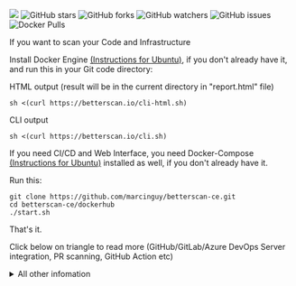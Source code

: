 [<img src="https://img.shields.io/discord/953265912302141460?label=Discord%20Chat">](https://discord.gg/3pvz7Tx9Zz) ![GitHub stars](https://badgen.net/github/stars/marcinguy/scanmycode-ce)
![GitHub forks](https://badgen.net/github/forks/marcinguy/scanmycode-ce)
![GitHub watchers](https://badgen.net/github/watchers/marcinguy/scanmycode-ce)
![GitHub issues](https://badgen.net/github/issues/marcinguy/scanmycode-ce)
![Docker Pulls](https://badgen.net/docker/pulls/scanmycode/scanmycode3-ce?icon=docker&label=pulls)

If you want to scan your Code and Infrastructure

Install  Docker Engine [(Instructions for Ubuntu)](https://docs.docker.com/engine/install/ubuntu/), if you don't already have it, and run this in your Git code directory:

HTML output (result will be in the current directory in  "report.html" file)

`sh <(curl https://betterscan.io/cli-html.sh)`

CLI output

`sh <(curl https://betterscan.io/cli.sh)`

If you need CI/CD and Web Interface, you need Docker-Compose [(Instructions for Ubuntu)](https://docs.docker.com/compose/install/) installed as well, if you don't already have it.

Run this:

```
git clone https://github.com/marcinguy/betterscan-ce.git
cd betterscan-ce/dockerhub
./start.sh
```

That's it.

Click below on triangle to read more (GitHub/GitLab/Azure DevOps Server integration, PR scanning, GitHub Action etc)


<details><summary>All other infomation</summary>


# What it does

Scanmycode is now called Betterscan (both references will work)

It is a Code and Infrastructure (IaC) and Cloudnative Scanning/SAST/Static Analysis/Linting solution using many tools/Scanners with One Report. You can also add any tool to it. Currently, it supports many languages and tech stacks. Similar to SonarQube, but it is different.

![scanmycoode-concept](https://user-images.githubusercontent.com/20355405/155940853-04cb916d-658b-48e1-bae9-959af96fd2ba.png)

*Fig. 1 Betterscan concept diagram*

[How is Betterscan different than SonarQube?](#how-is-betterscan-different-than-sonarqube)

If you like it, please give it a GitHub star/fork/watch/contribute. This will ensure continous development :star:

## Sponsors

This project would not be possible without the generous support of our sponsors.

<table>
  <tr>
    <td>Your Logo Here</td>
    <td>Your Logo Here</td>
    <td>Your Logo Here</td>
    <td>Your Logo Here</td>
  </tr>
</table>

If you also want to support this project, head over to our [Github sponsors page](https://github.com/sponsors/marcinguy) or [Patreon](https://www.patreon.com/marcinguy) (preferred due to better Tax handling)

# TL;DR


Run this command in your code directory (checkout from Git - .git folder needs to be there, if you work with the normal directory, make the Git repo out of it `git init && git add . && git commit` etc):

`sh <(curl https://raw.githubusercontent.com/marcinguy/betterscan-ce/master/cli.sh)`

or for an HTML report:

`sh <(curl https://raw.githubusercontent.com/marcinguy/betterscan-ce/master/cli-html.sh)`

That's it. You just checked your code for 2,300+ Checks (Defects, Vulnerabilities, Best Practices, Secrets - 166+ secret types - including GitLeaks)

Sample CLI report

![betterscan-results-cli](https://user-images.githubusercontent.com/20355405/184548807-a13f5943-96ed-4c64-bf73-c4afdabd86d5.png)


Sample HTML report

![image](https://user-images.githubusercontent.com/20355405/173091087-1edf7609-5006-4724-b46b-bab2502bc251.png)

*Fig 2. Sample Report using CLI HTML output*

FYI Above will maintain state via (.checkmate folder), only new commits will be checked.

If you want to use the Platform, follow below:


## Local

<h4>To install it, first:</h4>
Install `docker` and `docker-compose`  
 
<h5>then:</h5>

<strong>2 options:</strong>

1) Fastest method (use DockerHub built images). If unsure, use this.

```
git clone https://github.com/marcinguy/betterscan-ce.git
cd betterscan-ce/dockerhub
./start.sh
```

2) Slower method (build everything)

```
git clone https://github.com/marcinguy/betterscan-ce.git
cd betterscan-ce/docker
./start.sh
```

Open up the Browser to:

`http://localhost:5000`

Sign up locally (and login in when needed)

## Cloud

Cloud and Kubernetes (scaling) installation:

If your connection is not fast and/or you have no server.

Installation time: ca. 1 minute

Check installation on Kubernetes (Free) thanks to Okteto.com

https://github.com/marcinguy/betterscan-ce/blob/master/okteto/README.md

## GitHub Action

WIP (Work in Progress)

Add this to your workflow (in your GitHub repo under .github/workflows/betterscan.yml) with this content:


```
name: Betterscan Scan
on: [push]
jobs:
  Betterscan:
    runs-on: ubuntu-latest
    steps:
      - uses: actions/checkout@v3
        with:
          fetch-depth: 0
      - name: Betterscan Scan
        uses: topcodersonline/betterscan@v3
      - name: Upload the SARIF file
        uses: github/codeql-action/upload-sarif@v2
        with:
          sarif_file: report.sarif
```

Results will be printed in Job/Action output. Plan to add SARIF output to integrate it in GitHub Code Scanning Interface/tab (possibly in PRO version only) 

See sample integration below:

![image](https://user-images.githubusercontent.com/20355405/180461548-8fbb6c47-0314-4f37-90f1-4292f788caf3.png)

*Fig 3. Sample integration with GitHub Action in Code Scanning tab*

If you want to scan on PR to main, use this:

```
name: Betterscan Scan
on: 
 pull_request:
   types: [opened, edited, reopened, review_requested, synchronize]
   branches:
      - 'main'
jobs:
  Betterscan:
    runs-on: ubuntu-latest
    steps:
      - uses: actions/checkout@v3
        with:
          fetch-depth: 0
      - name: Betterscan Scan
        uses: topcodersonline/betterscancustom@v1
        with:
         branch: ${{ github.head_ref || github.ref_name }}
      - name: Upload the SARIF file
        uses: github/codeql-action/upload-sarif@v2
        with:
          sarif_file: report.sarif
          
```

Action source:
https://github.com/topcodersonline/betterscancustom

Feel free to adjust.

Flow:
1) Make PR
2) It will scan
3) make git pull to get state (.checkmate folder) on your PR
4) make changes, commits, push to PR
5) repeat 2)

If you cannot afford GitHub Enterprise with Code Scanning, use GitHub Teams with CLI output.

It is also possible to use Database Server (i.e PostgreSQL, MySql, MariaDB, Oracle, MS Sql Server) to store state (no need to commit .checmate folder to code).


## GitLab Integration

It is possible to integrate results also in GitLab's Security & Compliance Dashboad. We can convert SARIF to GitLab format. GitLab Ultimate is required. 

## Azure DevOps Integration

To integrate BetterScan with Azure DevOps, you can do the following:
1. Install the Azure DevOps [SARIF SAST Scans Tab](https://marketplace.visualstudio.com/items?itemName=sariftools.scans) extension.
2. Add this job to your azure-pipelines.yml:
```yml
  - job: SAST
    displayName: Static Application Security Test (SAST)
    condition: eq(variables['Build.SourceBranch'], 'refs/heads/main')
    pool:
      vmImage: 'ubuntu-latest'
    container: 'scanmycode/scanmycode3-ce:worker-cli'
    steps:
    - script: |
        sudo apt-get update
        sudo apt-get install git-lfs
      displayName: Install git LFS
      
    - checkout: self
      persistCredentials: true

    - script: |
        set -e
        git config --global user.email "azuredevops@microsoft.com"
        git config --global user.name "Azure DevOps" 
        git checkout -b $(Build.SourceBranchName)
        sudo CODE_DIR=$(Build.SourcesDirectory) checkmate git analyze --branch $(Build.SourceBranchName)
        checkmate issues html
      displayName: Static Application Security Test (SAST)
      env:
        CODE_DIR: '$(Build.SourcesDirectory)'

    - task: PublishBuildArtifacts@1
      displayName: Publish SAST report
      inputs:
        PathtoPublish: $(Build.SourcesDirectory)
        ArtifactName: CodeAnalysisLogs

    - script: |
        git add .checkmate/db.sqlite
        git commit -m '[no ci] update checkmate db'
        git push origin $(Build.SourceBranchName):$(Build.SourceBranch)
      displayName: Commit and Push checkmate db
```
> Warning: 

## Platforms & OS'es

It is platform independent (Python). Checkers are also mostly available on different platforms. The "Master" branch is for Linux x86_64, however there is also a "macos" branch with Dockerfiles for arm64 (including arm64 checkers). M1 mac has arm64 architecture (30% cheaper and 30% faster than alternatives) 

### Linux (amd64)

Yes, by default 

### MacOs (Intel and arm64)

macos branch

### Windows (amd64)

Install Windows 10, version 1903 or higher or Windows 11.

https://docs.docker.com/desktop/windows/wsl/

Linux images should work

## Usage

More info in the Wiki:

https://github.com/marcinguy/betterscan-ce/wiki

## Advanced Usage (CLI Mode only)

You can plug it anywhere on your CI/CD pipeline as a command.

With SMC one command, you add 2,300+ checks using different scanners (SMC is Meta scanner in that sense, with supporting smart snapshots and other goodies. It is not just running tools always on full code) 

SMC supports also CLI only mode, no Web Interface, worker etc. Run a binary in Docker in your own CI/CD pipeline (whatever it is) in Quality Gates that will output line by line (scanner and findings) on checkout code from Git (folder) 

![photo_2022-05-10_19-16-07](https://user-images.githubusercontent.com/20355405/167685447-84ba2b50-26fc-4143-9bb2-987ccd5e3a92.jpg)

*Fig 4. Sample CI/CD Pipeline (Photo courtesy of Viking from THC Telegram Channel)*

You can put it under Quality Gates.

### Quick Install


#### Plain CLI output

Just run this command (it will take care of everything):


`sh <(curl https://raw.githubusercontent.com/marcinguy/betterscan-ce/master/cli.sh)`

Corresponds to running these:

```
export CODE_DIR=${PWD}
cd $CODE_DIR
docker run -e CODE_DIR -v ${PWD}:${PWD}  -ti  scanmycode/scanmycode3-ce:worker-cli /bin/sh -c 'cd $CODE_DIR && checkmate init'
docker run -e CODE_DIR -v ${PWD}:${PWD}  -ti  scanmycode/scanmycode3-ce:worker-cli /bin/sh -c 'cd $CODE_DIR && checkmate git init'
docker run -e CODE_DIR -v ${PWD}:${PWD}  -ti  scanmycode/scanmycode3-ce:worker-cli /bin/sh -c 'cd $CODE_DIR && checkmate git analyze --branch `git rev-parse --abbrev-ref HEAD`'
docker run -e CODE_DIR -v ${PWD}:${PWD}  -ti  scanmycode/scanmycode3-ce:worker-cli /bin/sh -c 'cd $CODE_DIR && checkmate issues'
```

#### HTML CLI output

Just run this command (it will take care of everything):

`sh <(curl https://raw.githubusercontent.com/marcinguy/betterscan-ce/master/cli-html.sh)`

report will be in the directory under `report.html`


Corresponds to running these:

```
export CODE_DIR=${PWD}
cd $CODE_DIR
docker run -e CODE_DIR -v ${PWD}:${PWD}  -ti  scanmycode/scanmycode3-ce:worker-cli /bin/sh -c 'cd $CODE_DIR && checkmate init'
docker run -e CODE_DIR -v ${PWD}:${PWD}  -ti  scanmycode/scanmycode3-ce:worker-cli /bin/sh -c 'cd $CODE_DIR && checkmate git init'
docker run -e CODE_DIR -v ${PWD}:${PWD}  -ti  scanmycode/scanmycode3-ce:worker-cli /bin/sh -c 'cd $CODE_DIR && checkmate git analyze --branch `git rev-parse --abbrev-ref HEAD`'
docker run -e CODE_DIR -v ${PWD}:${PWD}  -ti  scanmycode/scanmycode3-ce:worker-cli /bin/sh -c 'cd $CODE_DIR && checkmate issues html'
```

### Detailed explanation


Build Docker image Worker-CLI and run `checkmate` from there. Below is sample flow:


CLI Mode only

1) Clone the repo i.e into `/tmp/test`
2) set env var CODE_DIR i.e `export CODE_DIR=/tmp/test`. This env var should point to your Git cloned repo dir. 
3) Cd into it (this is important!)
4) Run `checkmate init`
5) Run `checkmate git init`
6) Run `checkmate git analyze`


Run `checkmate issues`

This will be shown
```
/root
/tmp/test
/tmp/test
Loading plugin: git
Loading plugin: trufflehog3
Loading plugin: trojansource
Loading plugin: metrics
Loading plugin: bandit
Loading plugin: brakeman
Loading plugin: phpanalyzer
Loading plugin: gosec
Loading plugin: confused
Loading plugin: pmd
Loading plugin: semgrep
Loading plugin: semgrepdefi
Loading plugin: semgrepjs
Loading plugin: checkov
Loading plugin: kubescape
Loading plugin: insidersecswift
Loading plugin: insiderseckotlin
Loading plugin: insiderseccsharp
Loading plugin: pmdapex
Loading plugin: semgrepccpp
Loading plugin: semgrepjava
Loading plugin: semgrepeslint
semgrepjs	ExpressLfrWarning	
semgrepjs	CookieSessionNoDomain	
semgrepjs	CookieSessionNoPath	
semgrepjs	CookieSessionNoSecure	
semgrepjs	CookieSessionDefault	
semgrepjs	CookieSessionNoSamesite
```

There is a DockerHub image also for it ready.

`docker pull scanmycode/scanmycode3-ce:worker-cli`

You can run the Commands with docker as below:

```
$ docker run -ti  scanmycode/scanmycode3-ce:worker-cli checkmate
/root
/root
Loading plugin: git
Loading plugin: trufflehog3
Loading plugin: trojansource
Loading plugin: metrics
Loading plugin: bandit
Loading plugin: brakeman
Loading plugin: phpanalyzer
Loading plugin: gosec
Loading plugin: confused
Loading plugin: pmd
Loading plugin: semgrep
Loading plugin: semgrepdefi
Loading plugin: semgrepjs
Loading plugin: checkov
Loading plugin: kubescape
Loading plugin: insidersecswift
Loading plugin: insiderseckotlin
Loading plugin: insiderseccsharp
Loading plugin: pmdapex
Loading plugin: semgrepccpp
Loading plugin: semgrepjava
Loading plugin: semgrepeslint
Usage: checkmate [command] [command] [...] [args]

Type "checkmate help" for help
```

Same workflow as above, but using Docker binary:

```
export CODE_DIR=/tmp/test
cd /tmp/test
docker run -e CODE_DIR -v /tmp/test:/tmp/test  -ti  scanmycode/scanmycode3-ce:worker-cli /bin/sh -c 'cd /tmp/test && checkmate init'
docker run -e CODE_DIR -v /tmp/test:/tmp/test  -ti  scanmycode/scanmycode3-ce:worker-cli /bin/sh -c 'cd /tmp/test && checkmate git init'
docker run -e CODE_DIR -v /tmp/test:/tmp/test  -ti  scanmycode/scanmycode3-ce:worker-cli /bin/sh -c 'cd /tmp/test && checkmate git analyze'
docker run -e CODE_DIR -v /tmp/test:/tmp/test  -ti  scanmycode/scanmycode3-ce:worker-cli /bin/sh -c 'cd /tmp/test && checkmate issues'
```


# Under the hood

Progpilot, PMD, Bandit, Brakeman, Gosec, confused, semgrep, trufflehog3, jshint, njsscan, log4shell via custom semgrep rule, checkov, kubescape, graudit, insidersec, flawfinder, find sec bugs, eslint and other(s). Some were modified. 

# Recorded DEMO

Community Edition does not have GitHub support and other plugins. But rest is the same.

![betterscan-demo](https://user-images.githubusercontent.com/20355405/152678316-04fdcd54-73e8-42f8-9bf2-fb9a69618ff9.gif)

or Check the:

[Live Demo](https://app.betterscan.io/explore)

### How is Betterscan different than SonarQube?

Both use static analysis to find bugs and defects, but there are a few differences. 

- Betterscan supports Cloudnative and Infrastructure Scanning
- Betterscan supports secrets Scanning (166+ secret types - including GitLeaks) 
- Betterscan can be extended with any tool producing JSON output (any binary, in any technology/language/product)

Above are the biggest differences. 

- Betterscan is open Source, SonarQube also offers an open-source version, but it is missing features (For example, 12 of the supported languages are not available in the open-source offering, and more powerful dataflow features are only available in the paid versions) 
- Betterscan supports scanning only changed files (differential analysis), SonarQube does not. You can store state in Database (PostgreSQL, MySQL/MariaDB, Oracle, Microsoft SQL Server) or in you Git repo. 
- Outputs in CLI, HTML, SARIF, JSON. This works nicely with GitHub Codescanning, GitLab Security and Compliance and Azure DevOps Server
- Betterscan uses many tools adding up to 2,300+ checks which also semgrep as one of the tools (without semgrep community rules, only Betterscan's custom rules) 



# Even more screenshots from scanning real projects

![image](https://user-images.githubusercontent.com/20355405/154044790-a07ef065-9881-4ab6-ba05-ddf5be84e19a.png)
![image](https://user-images.githubusercontent.com/20355405/154044817-92d3ebde-45b6-4b63-a0ee-414001effbe0.png)
![image](https://user-images.githubusercontent.com/20355405/154044857-f53f1922-7e0c-4ede-ad96-b1d21075dad3.png)
![image](https://user-images.githubusercontent.com/20355405/154044887-4d69d551-9cb3-4892-85e0-1383eeab8332.png)
![image](https://user-images.githubusercontent.com/20355405/154044929-74ea5e0f-550e-4833-bd33-8d285e2195dd.png)
![image](https://user-images.githubusercontent.com/20355405/154044957-3ace283a-bb76-4f15-9f49-520d6f21e7d3.png)
![smc-defi-sample](https://user-images.githubusercontent.com/20355405/169240036-1d6652fa-0724-42cf-ac41-2bbcf7398def.png)
![smc-iac](https://user-images.githubusercontent.com/20355405/169240091-2171b1c6-9931-46be-ae97-a9f827c0120c.png)
![terra](https://user-images.githubusercontent.com/20355405/169240143-3d590a0a-bd39-4652-9556-12ccdd4563d7.png)
![image](https://user-images.githubusercontent.com/20355405/169540378-22deb07c-1665-4614-915c-511f24689438.png)



# Welcome to Betterscan CE (Community Edition)!


Betterscan is based on QuantifedCode. QuantifiedCode is a code analysis \& automation platform. It helps you to keep track of issues and
metrics in your software projects, and can be easily extended to support new types of analyses.
The application consists of several parts:

* A frontend, realized as a React.js app
* A backend, realized as a Flask app, that exposes a REST API consumed by the frontend
* A background worker, realized using Celery, that performs the code analysis

Currently supports: PHP, Java, Scala, Python, PERL, Ruby, .NET Full Framework, C#, C, C++, Swift, Kotlin, Apex (Salesforce), Javascript, Typescript, GO, Solidity, DeFi Security (DeFi exploits), Infrastructure as a Code (IaC) Security and Best Practices (Docker, Kubernetes (k8s), Terraform AWS, GCP, Azure), Secret Scanning (166+ secret types), Dependency Confusion, Trojan Source, Open Source and Proprietary Checks (total ca. 2,300+ checks) 

Advantages:
* Many tools, one report (unification) 
* Dismiss, collaborate on findings. Mark false-positives
* Enable/disable each individual check in Checkers
* ca. 2,300+ checks now (Linters, Static Code Analysis/Code Scanning) 
* any tool outputting JSON can be added
* fast (checks only new code on recheck) 
* you can store state in Database (PostgreSQL, MySQL/MariaDB, Oracle, Microsoft SQL Server) or in you Git repo.
* Outputs in CLI, HTML, SARIF, JSON. This works nicely with GitHub Codescanning, GitLab Security and Compliance and Azure DevOps Server
* Git support (HTTPS/TLS and SSH). For private repositories only SSH. 
* all REST API callable (CI/CD integrateable)
* Swiss army knife tool/SIEM for Code Scanning
* 100% Code transparency & full control of your code


Cloud version and more at https://www.betterscan.io

Cloud version has also many other plugins, also other plugins are commercially available for licensing (GitHub, GitHub organizations, Slack)

# Contribute

Looking for contributing individuals and organizations. Feel free to contact me at marcinguy@gmail.com

TODO

* update Dependencies (Backend & Frontend - done)
* update to latest React
* update to Python3 (see scanmycode3 branch - done)
* update/add new Checkers (if you wish)

# Licensing

Betterscan's QuantifiedCode parts remain released under BSD-3 Clause License. However, modifications are released under LGPL-2.1 with Commonsclause.

You can use this software, but cannot sell it, also base services on it (SaaS - Software as a Service setups). This is the Commonsclause. If you would like to do it, please contact me first for the permission at marcinguy@gmail.com

# Installation

We provide several options for installing Betterscan. Which one is the right one for you
depends on your use case.

* The **manual installation** is best if you want to modify or change Betterscan 
* The **Docker-based installation** is probably the easiest way to try Betterscan without much work
* The **Ansible-based installation** is the most suitable way if you want to run Betterscan in a professional infrastructure (possibly with multiple servers)

The following section will only discuss the manual installation process, for the other options please
check their corresponding repositories.

## Manual Installation

The installation consists of three parts:

* Install the dependencies required to run Betterscan 
* Download the required source code
* Set up the configuration

### Installing Dependencies

Betterscan requires the following external dependencies:

* A message broker (required for the background tasks message queue). We recommend either RabbitMQ or Redis.
* A database (required for the core application). We recommend PostgreSQL, but SQLite is supported as well. Other database systems might work too (e.g. MySQL), but are currently not officially supported. If you need to run Betterscan on a non-supported database, please get in touch with us and we'll be happy to provide you some guidance.

### Download the Betterscan CE source code

Now with the dependencies installed, we can go ahead and download Betterscan:

    `git clone https://github.com/marcinguy/betterscan-ce.git`


### Install the required Python packages

Betterscan CE manages dependencies via the Python package manager, pip.


### Edit Settings

Betterscan gets configured via YAML settings files. When starting up the application, it incrementally loads settings from several files, recursively updating the settings object. First, it will load default settings from `quantifiedcode/settings/default.yml`. Then, it will check if a `QC_SETTINGS` environment variable is defined and points to a valid file, and if so it will load settings from it (possibly overwriting default settings). If not, it will look for a `settings.yml` file in the current working
directory and load settings from there. Additionally, it will check if a `QC_SECRETS` environment variable is defined and points to a valid file, and also load settings from there (this is useful for sensitive settings that should be kept separate from the rest [e.g. to not check them into version control]).

There is a sample `settings.yml` file in the root of the repository that you can start from.

### Running the Setup

After editing your settings, run the setup command via
````
    #run from the root directory of the repository
    python manage.py setup
````
The setup assistant will iteratively walk you through the setup, and when finished you should have a
working instance of Betterscan!

### Running the web application

To run the web application, simply run

    `python manage.py runserver`

### Running the background worker

To run the background worker, simply run

    `python manage.py runworker`

## Docker-Based Installation

See docker folder. You can spin up everything using one command.

## Ansible-Based Installation

Coming Soon!



</details>
